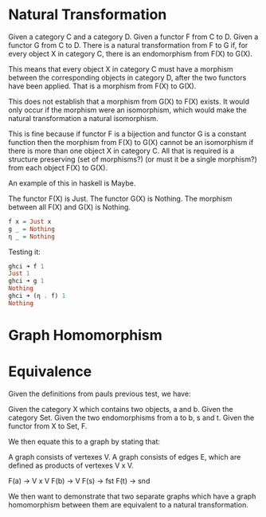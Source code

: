 # Natural Transformation

Given a category C and a category D.
Given a functor F from C to D.
Given a functor G from C to D.
There is a natural transformation from F to G if, for every object X in category C, there is an endomorphism from F(X) to G(X).

This means that every object X in category C must have a morphism between the corresponding objects in category D, after the two functors have been applied. That is a morphism from F(X) to G(X).

This does not establish that a morphism from G(X) to F(X) exists. It would only occur if the morphism were an isomorphism, which would make the natural transformation a natural isomorphism.

This is fine because if functor F is a bijection and functor G is a constant function then the morphism from F(X) to G(X) cannot be an isomorphism if there is more than one object X in category C.
All that is required is a structure preserving (set of morphisms?) (or must it be a single morphism?) from each object F(X) to G(X).

An example of this in haskell is Maybe.

The functor F(X) is Just.
The functor G(X) is Nothing.
The morphism between all F(X) and G(X) is Nothing.

```haskell
f x = Just x
g _ = Nothing
η _ = Nothing
```

Testing it:

```haskell
ghci ➜ f 1
Just 1
ghci ➜ g 1
Nothing
ghci ➜ (η . f) 1
Nothing
```

# Graph Homomorphism

# Equivalence

Given the definitions from pauls previous test, we have:

Given the category X which contains two objects, a and b.
Given the category Set.
Given the two endomorphisms from a to b, s and t.
Given the functor from X to Set, F.

We then equate this to a graph by stating that:

A graph consists of vertexes V.
A graph consists of edges E, which are defined as products of vertexes V x V.

F(a) -> V x V
F(b) -> V
F(s) -> fst
F(t) -> snd

We then want to demonstrate that two separate graphs which have a graph homomorphism between them are equivalent to a natural transformation.
